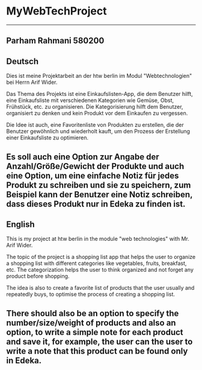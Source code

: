 # MyWebTechProject
------------------------------------------------------------------------------------------------------------------------
Parham Rahmani 580200
------------------------------------------------------------------------------------------------------------------------
Deutsch
------------------------------------------------------------------------------------------------------------------------
Dies ist meine Projektarbeit an der htw berlin im Modul "Webtechnologien" bei Herrn Arif Wider.

Das Thema des Projekts ist eine Einkaufslisten-App, die dem Benutzer hilft, eine Einkaufsliste 
mit verschiedenen Kategorien wie Gemüse, Obst, Frühstück, etc. zu organisieren. Die Kategorisierung 
hilft dem Benutzer, organisiert zu denken und kein Produkt vor dem Einkaufen zu vergessen. 

Die Idee ist auch, eine Favoritenliste von Produkten zu erstellen, die der Benutzer gewöhnlich und wiederholt 
kauft, um den Prozess der Erstellung einer Einkaufsliste zu optimieren. 

Es soll auch eine Option zur Angabe der Anzahl/Größe/Gewicht der Produkte und auch eine Option, 
um eine einfache Notiz für jedes Produkt zu schreiben und sie zu speichern, zum Beispiel kann 
der Benutzer eine Notiz schreiben, dass dieses Produkt nur in Edeka zu finden ist.
------------------------------------------------------------------------------------------------------------------------
English
------------------------------------------------------------------------------------------------------------------------
This is my project at htw berlin in the module "web technologies" with Mr. Arif Wider.

The topic of the project is a shopping list app that helps the user to organize a shopping list
with different categories like vegetables, fruits, breakfast, etc. The categorization
helps the user to think organized and not forget any product before shopping.

The idea is also to create a favorite list of products that the user usually and repeatedly
buys, to optimise the process of creating a shopping list.

There should also be an option to specify the number/size/weight of products and also an option,
to write a simple note for each product and save it, for example, the user can
the user to write a note that this product can be found only in Edeka.
------------------------------------------------------------------------------------------------------------------------
